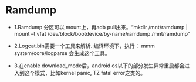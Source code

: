 # Ramdump

* 1.Ramdump 分区可以 mount上，再adb pull出来。“mkdir /mnt/ramdump | mount –t vfat /dev/block/bootdevice/by-name/ramdump /mnt/ramdump”

* 2.Logcat.bin需要一个工具来解析. 编译环境下，执行： mmm system/core/logparse 会生成这个工具。

* 3.在enable download_mode后，android os以下的部分发生异常重启都会进入到这个模式，比如kernel panic, TZ fatal error之类的。